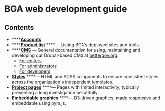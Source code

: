 # BGA web development guide

## Contents

* \*\*\*\*[**Accounts**](accounts.md)
* \*\*\*\*[**Product list**](products-1/products.md) ****— Listing BGA's deployed sites and tools.
* \*\*\*\*[**CMS**](products-1/cms/) — General documentation for using, maintaining and developing our Drupal-based CMS at [bettergov.org](https://bettergov.org).
  * [For editors](products-1/cms/for-editors.md)
  * [For administrators](products-1/cms/for-administrators.md)
  * [For developers](products-1/cms/for-developers.md)
* [**Styles**](https://github.com/bettergov/dev-guide/tree/4265ea09dddd7852fd2565ad1d6bfbba13f398e4/styles/README.md) ****— HTML and SCSS components to ensure consistent styles across the organization's independent templates.
* [**Project pages**](products-1/project-pages.md) ****— Pages with limited interactivity, typically presenting a long investigation beautifully.
* [**Embeddable graphics**](products-1/embeddable-graphics.md) ****— D3-driven graphics, made responsive and embeddable using pym.js.‌

